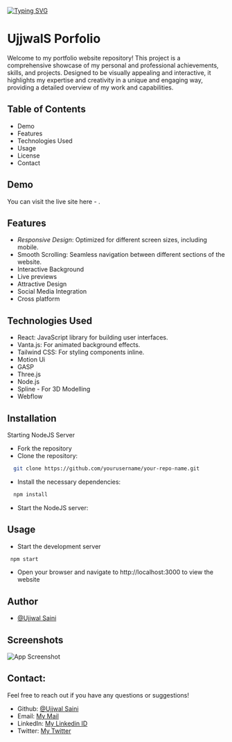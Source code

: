 [![Typing SVG](https://readme-typing-svg.herokuapp.com?font=Fira+Code&weight=600&size=28&pause=1000&color=FFFFFF&vCenter=true&width=435&lines=Ujjwal+Saini+Portfolio)](https://git.io/typing-svg)



# UjjwalS Porfolio
Welcome to my portfolio website repository! This project is a comprehensive showcase of my personal and professional achievements, skills, and projects. Designed to be visually appealing and interactive, it highlights my expertise and creativity in a unique and engaging way, providing a detailed overview of my work and capabilities.



## Table of Contents

 - Demo
 - Features
 - Technologies Used
 - Usage
 - License
 - Contact

## Demo

You can visit the live site here - . 
## Features

- *Responsive Design*: Optimized for different screen sizes, including mobile.
- Smooth Scrolling: Seamless navigation between different sections of the website.
- Interactive Background
- Live previews
- Attractive Design
- Social Media Integration
- Cross platform

## Technologies Used
- React: JavaScript library for building user interfaces.
- Vanta.js: For animated background effects.
- Tailwind CSS: For styling components inline.
- Motion Ui
- GASP
- Three.js
- Node.js
- Spline - For 3D Modelling
- Webflow
## Installation

Starting NodeJS Server

- Fork the repository
- Clone the repository:
```bash
  git clone https://github.com/yourusername/your-repo-name.git

```
- Install the necessary dependencies:
```bash
  npm install
```
- Start the NodeJS server:


## Usage
- Start the development server
```bash
 npm start
 ```
- Open your browser and navigate to http://localhost:3000 to view the website
## Author

- [@Ujjwal Saini](https://github.com/UjjwalSaini07)


## Screenshots

![App Screenshot](https://via.placeholder.com/468x300?text=App+Screenshot+Here)


## Contact:

Feel free to reach out if you have any questions or suggestions!

- Github: [@Ujjwal Saini](https://github.com/UjjwalSaini07)
- Email: [My Mail](mailto:ujjwalsaini0007@gmail.com)
- LinkedIn: [My Linkedin ID](https://www.linkedin.com/in/ujjwal-saini-220960256/)
- Twitter: [My Twitter](https://x.com/UjjwalSaini0007)


